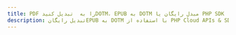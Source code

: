 ---title: PDF را به  تبدیل کنیدDOTM، EPUB به DOTM مبدل رایگان یا PHP SDKdescription: تبدیل رایگانEPUB به DOTM با استفاده از PHP Cloud APIs & SDK همچنین اسناد PDF را در Cloud ایجاد، ویرایش و رندر کنید.---